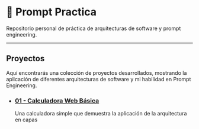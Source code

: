 # 🧠 Prompt Practica

Repositorio personal de práctica de arquitecturas de software y prompt engineering.

---

## Proyectos

Aquí encontrarás una colección de proyectos desarrollados, mostrando la aplicación de diferentes arquitecturas de software y mi habilidad en Prompt Engineering.

* ### [01 - Calculadora Web Básica](proyectos/01-calculadora/README.md)
    Una calculadora simple que demuestra la aplicación de la arquitectura en capas
